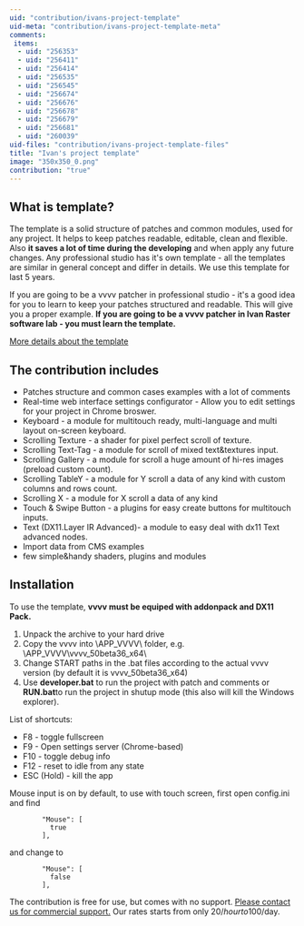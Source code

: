 ```yaml
---
uid: "contribution/ivans-project-template"
uid-meta: "contribution/ivans-project-template-meta"
comments: 
 items: 
  - uid: "256353"
  - uid: "256411"
  - uid: "256414"
  - uid: "256535"
  - uid: "256545"
  - uid: "256674"
  - uid: "256676"
  - uid: "256678"
  - uid: "256679"
  - uid: "256681"
  - uid: "260039"
uid-files: "contribution/ivans-project-template-files"
title: "Ivan's project template"
image: "350x350_0.png"
contribution: "true"
---
```


## What is template? 
The template is a solid structure of patches and common modules, used for any project. It helps to keep patches readable, editable, clean and flexible. Also **it saves a lot of time during the developing** and when apply any future changes. 
Any professional studio has it's own template - all the templates are similar in general concept and differ in details. We use this template for last 5 years.

If you are going to be a vvvv patcher in professional studio - it's a good idea for you to learn to keep your patches structured and readable. This will give you a proper example. 
**If you are going to be a vvvv patcher in Ivan Raster software lab - you must learn the template.**  

[ More details about the template ](https://docs.google.com/presentation/d/1l-kZDX7okEYF-h8TNH8lerdPez-mF9ajBo12va0bvJU/edit?usp=sharing%20)

## The contribution includes
* Patches structure and common cases examples with a lot of comments
* Real-time web interface settings configurator - Allow you to edit settings for your project in Chrome broswer.
* Keyboard - a module for multitouch ready, multi-language and multi layout on-screen keyboard.
* Scrolling Texture - a shader for pixel perfect scroll of texture. 
* Scrolling Text-Tag - a module for scroll of mixed text&textures input. 
* Scrolling Gallery - a module for scroll a huge amount of hi-res images (preload custom count).
* Scrolling TableY - a module for Y scroll a data of any kind with custom columns and rows count. 
* Scrolling X - a module for X scroll a data of any kind
* Touch & Swipe Button - a plugins for easy create buttons for multitouch inputs.
* Text (DX11.Layer IR Advanced)- a module to easy deal with dx11 Text advanced nodes.
* Import data from CMS examples
* few simple&handy shaders, plugins and modules


## Installation 
To use the template, **vvvv must be equiped with addonpack and DX11 Pack.**

1. Unpack the archive to your hard drive
1. Copy the vvvv into \APP\_VVVV\ folder, e.g. \APP\_VVVV\vvvv_50beta36_x64\ 
1. Change START paths in the .bat files according to the actual vvvv version (by default it is vvvv_50beta36_x64)
1. Use **developer.bat** to run the project with patch and comments or **RUN.bat**to run the project in shutup mode (this also will kill the Windows explorer).

List of shortcuts:

* F8 - toggle fullscreen 
* F9 - Open settings server (Chrome-based)
* F10 - toggle debug info
* F12 - reset to idle from any state
* ESC (Hold) - kill the app

Mouse input is on by default, to use with touch screen, first open config.ini and find 
```
        "Mouse": [
          true
        ],
```
and change to
```
        "Mouse": [
          false
        ],
```

The contribution is free for use, but comes with no support. 
[Please contact us for commercial support.](mailto:office@ivanraster.com)
Our rates starts from only 20$/hour to 100$/day.